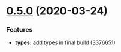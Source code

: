 # [0.5.0](https://github.com/bayesjs/bayesjs/compare/v0.4.2...v0.5.0) (2020-03-24)


### Features

* **types:** add types in final build ([3376651](https://github.com/bayesjs/bayesjs/commit/33766517b5630b75189d23b71cf99001273e907b))
